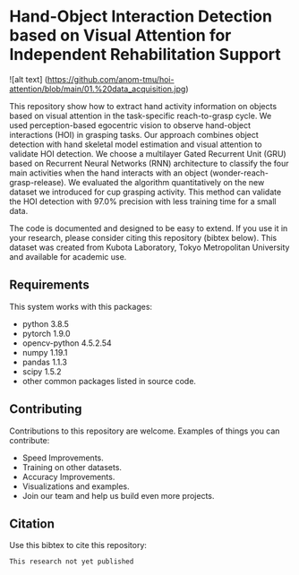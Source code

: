 # Hand-Object Interaction Detection based on Visual Attention for Independent Rehabilitation Support

![alt text] (https://github.com/anom-tmu/hoi-attention/blob/main/01.%20data_acquisition.jpg)

This repository show how to extract hand activity information on objects based on visual attention in the task-specific reach-to-grasp cycle. We used perception-based egocentric vision to observe hand-object interactions (HOI) in grasping tasks. Our approach combines object detection with hand skeletal model estimation and visual attention to validate HOI detection. We choose a multilayer Gated Recurrent Unit (GRU) based on Recurrent Neural Networks (RNN) architecture to classify the four main activities when the hand interacts with an object (wonder-reach-grasp-release). We evaluated the algorithm quantitatively on the new dataset we introduced for cup grasping activity. This method can validate the HOI detection with 97.0% precision with less training time for a small data.

The code is documented and designed to be easy to extend. If you use it in your research, please consider citing this repository (bibtex below). This dataset was created from Kubota Laboratory, Tokyo Metropolitan University and available for academic use. 

## Requirements
This system works with this packages:
  - python 3.8.5
  - pytorch 1.9.0
  - opencv-python 4.5.2.54 
  - numpy 1.19.1
  - pandas 1.1.3
  - scipy 1.5.2
  - other common packages listed in source code.

## Contributing
Contributions to this repository are welcome. Examples of things you can contribute:
  - Speed Improvements.
  - Training on other datasets.
  - Accuracy Improvements.
  - Visualizations and examples.
  - Join our team and help us build even more projects.

## Citation
Use this bibtex to cite this repository: 
```
This research not yet published
```

